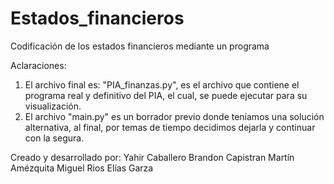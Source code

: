 # Estados_financieros
Codificación de los estados financieros mediante un programa

Aclaraciones:

1. El archivo final es: "PIA_finanzas.py", es el archivo que contiene el programa real y definitivo del PIA, el cual, se puede ejecutar para su visualización.
2. El archivo "main.py" es un borrador previo donde teníamos una solución alternativa, al final, por temas de tiempo decidimos dejarla y continuar con la segura.

Creado y desarrollado por:
Yahir Caballero
Brandon Capistran
Martín Amézquita
Miguel Rios
Elías Garza
